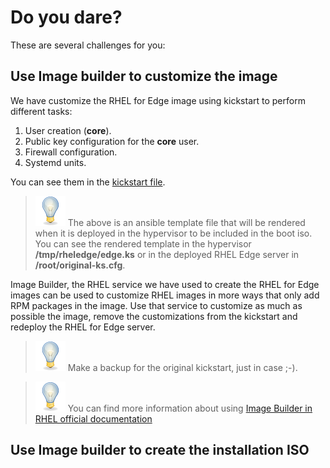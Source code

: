 # Do you dare?

These are several challenges for you:

## Use Image builder to customize the image

We have customize the RHEL for Edge image using kickstart to perform different tasks:

1. User creation (**core**).
2. Public key configuration for the **core** user.
3. Firewall configuration.
4. Systemd units.

You can see them in the [kickstart file](ansible/roles/hypervisor/templates/edge.ks.j2).

> ![TIP](icons/tip-icon.png) The above is an ansible template file that will be rendered when it is deployed in the hypervisor to be included in the boot iso. You can see the rendered template in the hypervisor **/tmp/rheledge/edge.ks** or in the deployed RHEL Edge server in **/root/original-ks.cfg**.

Image Builder, the RHEL service we have used to create the RHEL for Edge images can be used to customize RHEL images in more ways that only add RPM packages in the image. Use that service to customize as much as possible the image, remove the customizations from the kickstart and redeploy the RHEL for Edge server.

> ![TIP](icons/tip-icon.png) Make a backup for the original kickstart, just in case ;-).

> ![TIP](icons/tip-icon.png) You can find more information about using [Image Builder in RHEL official documentation](https://access.redhat.com/documentation/en-us/red_hat_enterprise_linux/8/html-single/composing_a_customized_rhel_system_image/index)

## Use Image builder to create the installation ISO